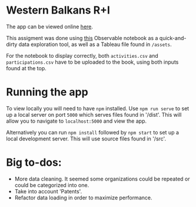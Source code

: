 # Western Balkans R+I

The app can be viewed online [here](http://juanfelipegomez.com/balkans/).

This assigment was done using [this](https://observablehq.com/@jfcali/exploration) Observable notebook as a quick-and-dirty data exploration tool, as well as a Tableau file found in `/assets`.

For the notebook to display correctly, both `activities.csv` and `participations.csv` have to be uploaded to the book, using both inputs found at the top.

# Running the app

To view locally you will need to have `npm` installed. Use `npm run serve` to set up a local server on port `5000` which serves files found in '/dist'. This will allow you to navigate to `localhost:5000` and view the app.

Alternatively you can run `npm install` followed by `npm start` to set up a local development server. This will use source files found in '/src'.

# Big to-dos:

- More data cleaning. It seemed some organizations could be repeated or could be categorized into one.
- Take into account 'Patents'.
- Refactor data loading in order to maximize performance.
